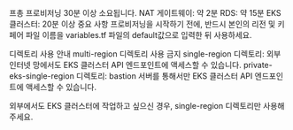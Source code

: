 프총 프로비저닝 30분 이상 소요됩니다.
NAT 게이트웨이: 약 2분
RDS: 약 15분
EKS 클러스터: 20분 이상
중요 사항
프로비저닝을 시작하기 전에, 반드시 본인의 리전 및 키 페어 파일 이름을 variables.tf 파일의 default값으로 입력한 뒤 사용하세요.

디렉토리 사용 안내
multi-region 디렉토리 사용 금지
single-region 디렉토리: 외부 인터넷 망에서도 EKS 클러스터 API 엔드포인트에 액세스할 수 있습니다.
private-eks-single-region 디렉토리: bastion 서버를 통해서만 EKS 클러스터 API 엔드포인트에 액세스할 수 있습니다.

외부에서도 EKS 클러스터에 작업하고 싶으신 경우, single-region 디렉토리만 사용해 주세요.
